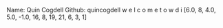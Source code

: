 Name: Quin Cogdell
Github: quincogdell
w
e
l
c
o
m
e
t
o
w
d
i
[6.0, 8, 4.0, 5.0, -1.0, 16, 8, 19, 21, 6, 3, 1]